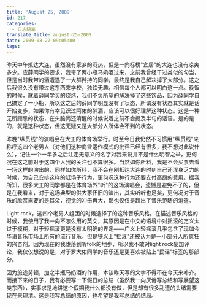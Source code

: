```yaml
---
title: 'August 25, 2009'
id: 217
categories:
  - 日志随笔
translate_title: august-25-2009
date: 2009-08-27 09:05:00
tags:
---
```


昨天中午抵达大连，虽然没有家乡的闷热，但是一向标榜"宜居"的大连也没有凉爽多少。应薛同学的要求，我带了两小瓶马奶酒过来，之前我曾经干过类似的勾当，但是当时我带的酒遭遇了一大群矜持的同学，最终是我自己解决掉了大部分。这之后我很久没有带过这东西来学校，独饮无趣，相信每个人都可以明白这一点。晚饭的时候，就着薛同学买的烧烤，我们不负所望的解决掉了这些饮品，因为薛同学自己搞定了一小瓶，所以这之后的薛同学明显没有了状态，所谓没有状态其实就是话开始变多，如果你有幸见识过阿佑的醉酒，应该可以很好理解这种状态。这是一种无所顾忌的状态，在头脑尚还清醒的时候说着之前不会提及半句的话语。是的是的，就是这种状态，但这无疑又是大部分人所体会不到的状态。

昨晚"纵贯线"的演唱会在大工的体育场举行。时至今日我仍然不习惯用"纵贯线"来称呼这四个老男人（对他们这种商业运作模式的批评已经有很多，我不想对此说什么），记住一个一年多之后注定无意义的名字对我来说并不是什么明智之举，更何况在这之前对于这四个人我的关注也不算很多。当然如你所料，我是不会买票去看一场这样的演出的，同样如你所料，我不会在刚抵达大连的时刻自己还浑身乏力的时候，为自己安排这样的赶场子行为，更何况这种行为还要支付高昂的费用。据我所知，很多大工的同学都是在体育场外"听"的这场演唱会，遗憾是避免不了的，但是在我看来，对于这场典型的供大家怀旧的演出，其实听听也足矣，更何况对于音乐的欣赏需要的是耳朵，视觉的冲击再大，那也仅仅是超出了音乐范畴的消遣。

Light rock，这四个老男人组团的时候选择了的这种音乐风格。在描述音乐风格的时候，我使用了我一向不怎么用的英文，其原因是在中文的语境中对摇滚的定义太过于模糊，对于轻摇滚更是没有太明确的界定——广义上轻摇滚几乎包含了现如今华语音乐市场上所有的流行音乐，但是狭义上"摇滚"还被认为是一小部分人所疯狂的兴奋剂。因为现在的我堕落到听folk的地步，所以我不敢对light rock妄加评论，我仅仅想说的是，对于罗大佑同学的音乐还是更喜欢被贴上"民谣"标签的那部分。

因为旅途劳顿，加之半瓶马奶酒的作用，本该昨天写的文字不得不在今天来补齐。而接下来的日子，我有必要写一下假日的总结（虽然我一向厌倦写总结和写展望这类东西），实事求是地讲这个假期我什么都没有做，但是却有很多乱遭的头绪需要现在来理清。这是我写总结的原因，也希望是我写总结的结局。
